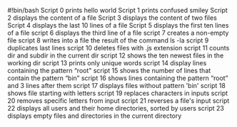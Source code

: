 #!bin/bash
Script 0 prints hello world
Script 1 prints confused smiley
Script 2 displays the content of a file
Script 3 displays the content of two files
Script 4 displays the last 10 lines of a file
Script 5 displays the first ten lines of a file
script 6 displays the third line of a file
script 7 creates a non-empty file
script 8 writes into a file the result of the command ls -la 
script 9 duplicates last lines
script 10 deletes files with .js extension
script 11 counts dir and subdir in the current dir
script 12 shows the ten newest files in the working dir
script 13 prints only unique words
script 14 display lines containing the pattern “root"
script 15 shows  the number of lines that contain the pattern “bin”
script 16 shows lines containing the pattern “root” and 3 lines after them
script 17 displays files without pattern 'bin'
script 18 shows file starting with letters
script 19 replaces characters in inputs
script 20 removes specific letters from input
script 21 reverses a file's input
script 22 displays all users and their home directories, sorted by users
script 23 displays empty files and directories in the current directory
